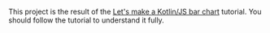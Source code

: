 This project is the result of the 
[Let's make a Kotlin/JS bar chart](https://github.com/data2viz/data2viz-docs/blob/master/tutorials/barchart-js/kotlinjs-bar-chart.md) 
tutorial. You should follow the tutorial to understand it fully.